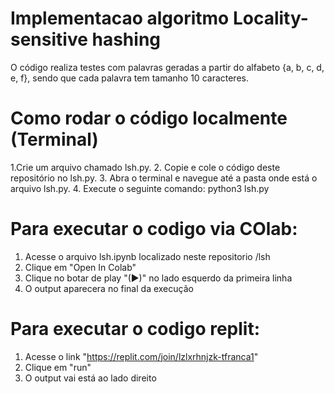 # Implementacao algoritmo Locality-sensitive hashing
O código realiza testes com palavras geradas a partir do alfabeto {a, b, c, d, e, f}, sendo que cada palavra tem tamanho 10 caracteres.

# Como rodar o código localmente (Terminal)
1.Crie um arquivo chamado lsh.py.
2. Copie e cole o código deste repositório no lsh.py.
3. Abra o terminal e navegue até a pasta onde está o arquivo lsh.py.
4. Execute o seguinte comando: python3 lsh.py

# Para executar o codigo via COlab:
1. Acesse o arquivo lsh.ipynb localizado neste repositorio /lsh
2. Clique em "Open In Colab"
3. Clique no botar de play "(▶)" no lado esquerdo da primeira linha
4. O output aparecera no final da execução

# Para executar o codigo replit:
1. Acesse o link "https://replit.com/join/lzlxrhnjzk-tfranca1"
2. Clique em "run"
3. O output vai está ao lado direito
